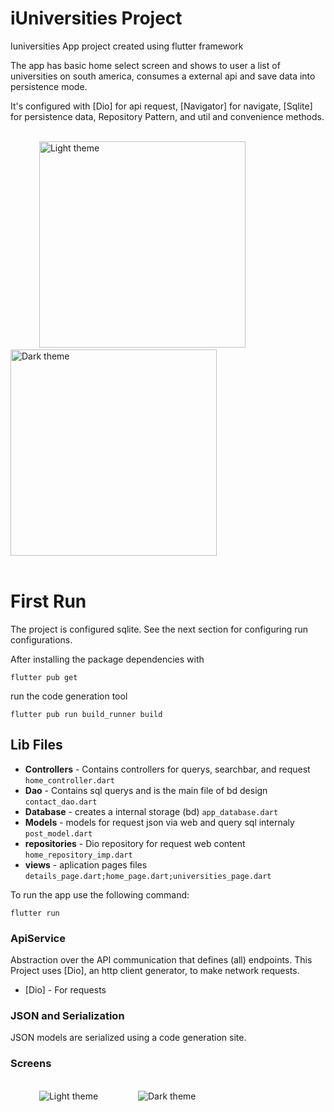 # iUniversities Project

Iuniversities App project created using flutter framework 

The app has basic home select screen and shows to user a list of universities on south america, consumes a external api and save data into persistence mode. 

It's configured with [Dio] for api request, [Navigator] for navigate, [Sqlite] for persistence data, Repository Pattern, and util and convenience methods. 

<br />
<div>
  &emsp;&emsp;&emsp;
  <img src="https://i.ibb.co/VMw0Lvz/Screenshot-20220217-143044.jpg" alt="Light theme" width="330">
  &emsp;&emsp;&emsp;&emsp;
  <img src="https://i.ibb.co/KN6q4G4/Screenshot-20220217-143050.jpg" alt="Dark theme" width="330">  
</div>
<br />

[Navigation 2.0]: https://medium.com/flutter/learning-flutters-new-navigation-and-routing-system-7c9068155ade

# First Run

The project is configured sqlite. See the next section for configuring run configurations.

After installing the package dependencies with 

```
flutter pub get
```

run the code generation tool 

```
flutter pub run build_runner build
```

## Lib Files


- **Controllers** - Contains controllers for querys, searchbar, and request `home_controller.dart`
- **Dao** - Contains sql querys and is the main file of bd design  `contact_dao.dart`
- **Database** - creates a internal storage (bd) `app_database.dart`
- **Models** - models for request json via web and query sql internaly `post_model.dart`
- **repositories** - Dio repository for request web content `home_repository_imp.dart`
- **views** - aplication pages files `details_page.dart;home_page.dart;universities_page.dart`

To run the app use the following command:
```
flutter run
```


### ApiService

Abstraction over the API communication that defines (all) endpoints. 
This Project uses [Dio], an http client generator, to make network requests.

- [Dio] - For requests


[Dio 4.0.4]: https://pub.dev/packages/dio



### JSON and Serialization

JSON models are serialized using a code generation site.

[json_serialization]: https://www.dripcoding.com/json-to-dart/


### Screens
<br />
<div>
  &emsp;&emsp;&emsp;
  <img src="https://i.ibb.co/7J2wYqX/Slide1.png" alt="Light theme">
  &emsp;&emsp;&emsp;&emsp;
  <img src="https://i.ibb.co/J2Th3ZL/Slide2.png" alt="Dark theme">  
</div>
<br />
